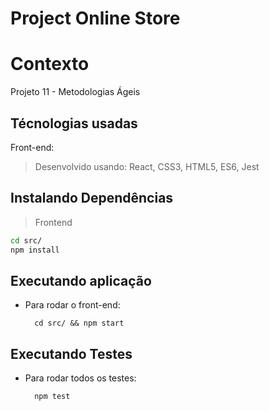 # Project Online Store

# Contexto
Projeto 11 - Metodologias Ágeis

## Técnologias usadas

Front-end:
> Desenvolvido usando: React, CSS3, HTML5, ES6, Jest

## Instalando Dependências

> Frontend
```bash
cd src/
npm install
``` 
## Executando aplicação

* Para rodar o front-end:

  ```
    cd src/ && npm start
  ```

## Executando Testes

* Para rodar todos os testes:

  ```
    npm test
  ```